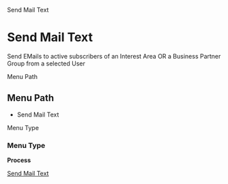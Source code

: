 
Send Mail Text
# Send Mail Text


Send EMails to active subscribers of an Interest Area OR a Business Partner Group from a selected User

Menu Path
## Menu Path



- Send Mail Text

Menu Type
### Menu Type

**Process**


[Send Mail Text](functional-guide/process/process-r_mailtext-send.md)